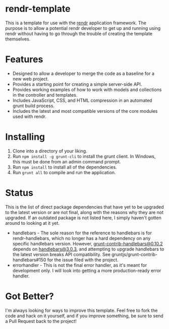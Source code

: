rendr-template
==============

This is a template for use with the [rendr](https://github.com/rendrjs/rendr) application framework.  The purpose is to allow a potential rendr developer to get up and running using rendr without having to go through the trouble of creating the template themselves.

Features
========

* Designed to allow a developer to merge the code as a baseline for a new web project.
* Provides a starting point for creating a simple server-side API.
* Provides working examples of how to work with models and collections in the controller and templates.
* Includes JavaScript, CSS, and HTML compression in an automated grunt build process.
* Includes the latest and most compatible versions of the core modules used with rendr.

Installing
==========

1. Clone into a directory of your liking.
2. Run `npm install -g grunt-cli` to install the grunt client.  In Windows, this must be done from an admin command prompt.
3. Run `npm install` to install all of the dependencies.
4. Run `grunt all` to compile and run the application.

Status
======

This is the list of direct package dependencies that have yet to be upgraded to the latest version or are not final, along with the reasons why they are not upgraded.  If an outdated package is not listed here, I simply haven't gotten around to looking at it yet.

* handlebars - The sole reason for the reference to handlebars is for rendr-handlebars, which no longer has a hard dependency on any specific handlebars version.  However, grunt-contrib-handlebars@0.10.2 depends on handlebars@3.0.3, and attempting to upgrade handlebars to the latest version breaks API compatibility.  See gruntjs/grunt-contrib-handlebars#150 for the issue filed with the project. 
* errorhandler - This is not the final error handler, as it's meant for development only.  I will look into getting a more production-ready error handler.

Got Better?
===========

I'm always looking for ways to improve this template.  Feel free to fork the code and hack on it yourself, and if you improve something, be sure to send a Pull Request back to the project!
